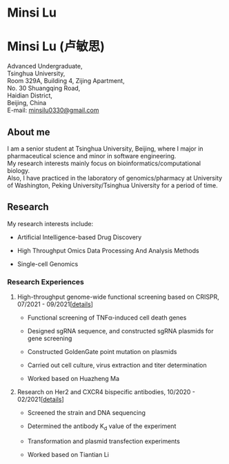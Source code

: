 # Minsi Lu

<td id="layout-content">
<div id="toptitle">
<h1>Minsi Lu (卢敏思) </h1>
</div>

<td align="left"><p>Advanced Undergraduate,<br />
Tsinghua University,<br />
Room 329A, Building 4, Zijing Apartment, <br />
No. 30 Shuangqing Road, <br />
Haidian District, <br />
Beijing, China <br /> 
E-mail: <a href="minsilu0330@gmail.com">minsilu0330@gmail.com</a></p>
</td></tr></table>

<h2>About me</h2>
<p>I am a senior student at Tsinghua University, Beijing, where I major in pharmaceutical science and minor in software engineering.<br />
  My research interests mainly focus on bioinformatics/computational biology.<br />
  Also, I have practiced in the laboratory of genomics/pharmacy at University of Washington, Peking University/Tsinghua University for a period of time.
</p>

<h2 id="Research">Research</h2>
<p>My research interests include: </p>
<ul>
  <li><p>Artificial Intelligence-based Drug Discovery</p></li>
  <li><p>High Throughput Omics Data Processing And Analysis Methods</p></li>
  <li><p>Single-cell Genomics</p></li>
<!--   <li><p>Protein Structure Prediction</p></li> -->
</ul>
<h3>Research Experiences</h3>
<ol>
  <li><p>High-throughput genome-wide functional screening based on CRISPR, 07/2021 - 09/2021[<a href="slides/crispr.pdf">details</a>]</p></li>
  <ul>
    <li><p>Functional screening of TNFα-induced cell death genes</p></li>
    <li><p>Designed sgRNA sequence, and constructed sgRNA plasmids for gene screening</p></li>
    <li><p>Constructed GoldenGate point mutation on plasmids</p></li>
    <li><p>Carried out cell culture, virus extraction and titer determination</p></li>
    <li><p>Worked based on Huazheng Ma</p></li>
  </ul>
  <li><p>Research on Her2 and CXCR4 bispecific antibodies, 10/2020 - 02/2021[<a href="slides/antibody.pdf">details</a>]</p></li>
  <ul>
    <li><p>Screened the strain and DNA sequencing</p></li>
    <li><p>Determined the antibody K<sub>d</sub> value of the experiment</p></li>
    <li><p>Transformation and plasmid transfection experiments</p></li>
    <li><p>Worked based on Tiantian Li</p></li>
  </ul>
</ol>

